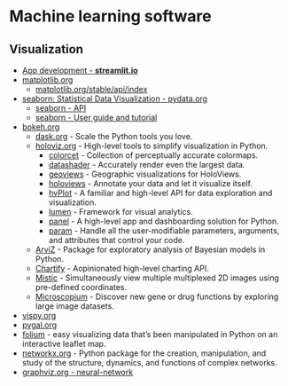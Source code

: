 # Machine learning software
## Visualization 
* [App development - **streamlit.io**](https://streamlit.io/)
* [matplotlib.org](https://matplotlib.org/)
  * [matplotlib.org/stable/api/index](https://matplotlib.org/stable/api/index)
* [seaborn: Statistical Data Visualization - pydata.org](https://seaborn.pydata.org/)
  * [seaborn - API](https://seaborn.pydata.org/api.html)
  * [seaborn - User guide and tutorial](https://seaborn.pydata.org/tutorial.html)
* [bokeh.org](https://bokeh.org/)
  * [dask.org](https://www.dask.org/) - Scale the Python tools you love.
  * [holoviz.org](https://holoviz.org/) - High-level tools to simplify visualization in Python.
    * [colorcet](https://colorcet.holoviz.org/) - Collection of perceptually accurate colormaps.
    * [datashader](https://datashader.org/) - Accurately render even the largest data.
    * [geoviews](https://geoviews.org/) - Geographic visualizations for HoloViews.
    * [holoviews](https://holoviews.org/) - Annotate your data and let it visualize itself.
    * [hvPlot](https://hvplot.holoviz.org/) - A familiar and high-level API for data exploration and visualization.
    * [lumen](https://lumen.holoviz.org/) - Framework for visual analytics.
    * [panel](https://panel.holoviz.org) - A high-level app and dashboarding solution for Python.
    * [param](https://param.holoviz.org/) - Handle all the user-modifiable parameters, arguments, and attributes that control your code.
  * [ArviZ](https://python.arviz.org/en/0.14.0/index.html) - Package for exploratory analysis of Bayesian models in Python.
  * [Chartify](https://github.com/spotify/chartify) - Aopinionated high-level charting API.
  * [Mistic](https://github.com/MathOnco/Mistic) - Simultaneously view multiple multiplexed 2D images using pre-defined coordinates.
  * [Microscopium](https://github.com/microscopium/microscopium) - Discover new gene or drug functions by exploring large image datasets.
* [vispy.org](https://vispy.org/)
* [pygal.org](https://www.pygal.org/en/stable/)
* [folium](https://python-visualization.github.io/folium/) -  easy visualizing data that’s been manipulated in Python on an interactive leaflet map.
* [networkx.org](https://networkx.org/) - Python package for the creation, manipulation, and study of the structure, dynamics, and functions of complex networks.
* [graphviz.org - neural-network](https://graphviz.org/Gallery/directed/neural-network.html)
